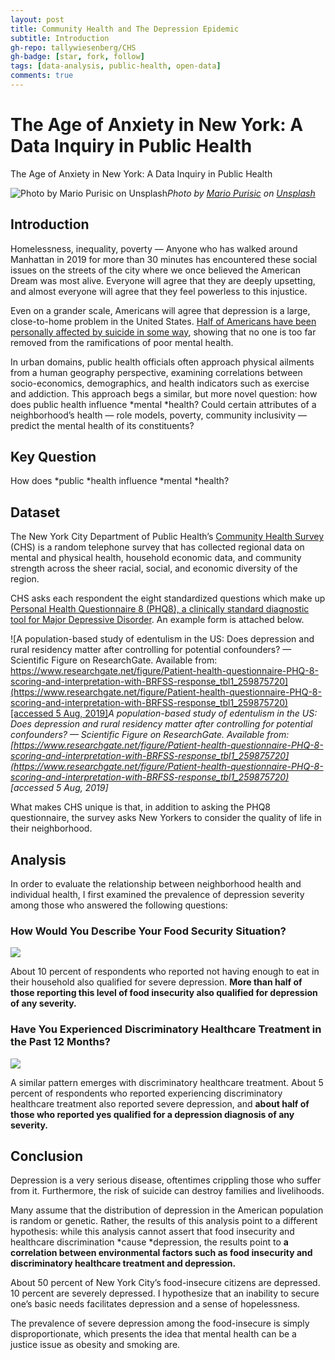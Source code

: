 ```yaml
---
layout: post
title: Community Health and The Depression Epidemic
subtitle: Introduction
gh-repo: tallywiesenberg/CHS
gh-badge: [star, fork, follow]
tags: [data-analysis, public-health, open-data]
comments: true
---
```


# The Age of Anxiety in New York: A Data Inquiry in Public Health

The Age of Anxiety in New York: A Data Inquiry in Public Health

![Photo by [Mario Purisic](https://unsplash.com/@mariopurisic?utm_source=medium&utm_medium=referral) on [Unsplash](https://unsplash.com?utm_source=medium&utm_medium=referral)](https://cdn-images-1.medium.com/max/6912/0*2m8vKCGnM7-5Hi8C)*Photo by [Mario Purisic](https://unsplash.com/@mariopurisic?utm_source=medium&utm_medium=referral) on [Unsplash](https://unsplash.com?utm_source=medium&utm_medium=referral)*

## Introduction

Homelessness, inequality, poverty — Anyone who has walked around Manhattan in 2019 for more than 30 minutes has encountered these social issues on the streets of the city where we once believed the American Dream was most alive. Everyone will agree that they are deeply upsetting, and almost everyone will agree that they feel powerless to this injustice.

Even on a grander scale, Americans will agree that depression is a large, close-to-home problem in the United States. [Half of Americans have been personally affected by suicide in some way](https://adaa.org/survey-finds-americans-value-mental-health-and-physical-health-equally), showing that no one is too far removed from the ramifications of poor mental health.

In urban domains, public health officials often approach physical ailments from a human geography perspective, examining correlations between socio-economics, demographics, and health indicators such as exercise and addiction. This approach begs a similar, but more novel question: how does public health influence *mental *health? Could certain attributes of a neighborhood’s health — role models, poverty, community inclusivity — predict the mental health of its constituents?

## Key Question

How does *public *health influence *mental *health?

## Dataset

The New York City Department of Public Health’s [Community Health Survey](https://www1.nyc.gov/site/doh/data/data-sets/community-health-survey-public-use-data.page) (CHS) is a random telephone survey that has collected regional data on mental and physical health, household economic data, and community strength across the sheer racial, social, and economic diversity of the region.

CHS asks each respondent the eight standardized questions which make up [Personal Health Questionnaire 8 (PHQ8), a clinically standard diagnostic tool for Major Depressive Disorder](https://www.ncbi.nlm.nih.gov/pubmed/18752852). An example form is attached below.

![A population-based study of edentulism in the US: Does depression and rural residency matter after controlling for potential confounders? — Scientific Figure on ResearchGate. Available from: [https://www.researchgate.net/figure/Patient-health-questionnaire-PHQ-8-scoring-and-interpretation-with-BRFSS-response_tbl1_259875720](https://www.researchgate.net/figure/Patient-health-questionnaire-PHQ-8-scoring-and-interpretation-with-BRFSS-response_tbl1_259875720) [accessed 5 Aug, 2019]](https://cdn-images-1.medium.com/max/2000/1*JuO46avwLMsw5m-G1qql_A.png)*A population-based study of edentulism in the US: Does depression and rural residency matter after controlling for potential confounders? — Scientific Figure on ResearchGate. Available from: [https://www.researchgate.net/figure/Patient-health-questionnaire-PHQ-8-scoring-and-interpretation-with-BRFSS-response_tbl1_259875720](https://www.researchgate.net/figure/Patient-health-questionnaire-PHQ-8-scoring-and-interpretation-with-BRFSS-response_tbl1_259875720) [accessed 5 Aug, 2019]*

What makes CHS unique is that, in addition to asking the PHQ8 questionnaire, the survey asks New Yorkers to consider the quality of life in their neighborhood.

## Analysis

In order to evaluate the relationship between neighborhood health and individual health, I first examined the prevalence of depression severity among those who answered the following questions:

### How Would You Describe Your Food Security Situation?

![](https://cdn-images-1.medium.com/max/2544/1*SEPDDlwB3qs04FWmuChzvQ.png)

About 10 percent of respondents who reported not having enough to eat in their household also qualified for severe depression. **More than half of those reporting this level of food insecurity also qualified for depression of any severity.**

### Have You Experienced Discriminatory Healthcare Treatment in the Past 12 Months?

![](https://cdn-images-1.medium.com/max/2524/1*ux_sJpEW6JlGmRPHlQiZww.png)

A similar pattern emerges with discriminatory healthcare treatment. About 5 percent of respondents who reported experiencing discriminatory healthcare treatment also reported severe depression, and **about half of those who reported yes qualified for a depression diagnosis of any severity.**

## Conclusion

Depression is a very serious disease, oftentimes crippling those who suffer from it. Furthermore, the risk of suicide can destroy families and livelihoods.

Many assume that the distribution of depression in the American population is random or genetic. Rather, the results of this analysis point to a different hypothesis: while this analysis cannot assert that food insecurity and healthcare discrimination *cause *depression, the results point to **a correlation between environmental factors such as food insecurity and discriminatory healthcare treatment and depression.**

About 50 percent of New York City’s food-insecure citizens are depressed. 10 percent are severely depressed. I hypothesize that an inability to secure one’s basic needs facilitates depression and a sense of hopelessness.

The prevalence of severe depression among the food-insecure is simply disproportionate, which presents the idea that mental health can be a justice issue as obesity and smoking are.
